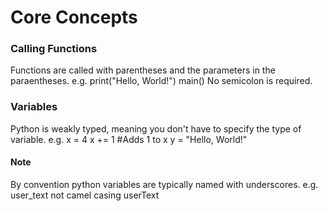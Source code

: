 # Core Concepts
### Calling Functions
Functions are called with parentheses and the parameters in the paraentheses.
e.g. 
print("Hello, World!") 
main()
No semicolon is required.

### Variables
Python is weakly typed, meaning you don't have to specify the type of variable. 
e.g. 
x = 4 
x += 1 #Adds 1 to x
y = "Hello, World!"

#### Note
By convention python variables are typically named with underscores. 
e.g. user_text not camel casing userText